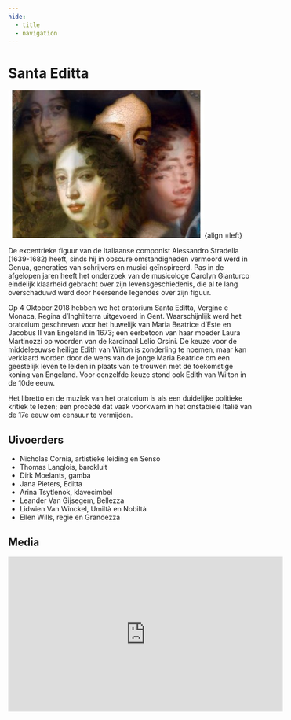 ```yaml
---
hide:
  - title
  - navigation
---
```


# Santa Editta

![santa_editta](../../assets/images/santa_editta.jpg){align =left}

De excentrieke figuur van de Italiaanse componist Alessandro Stradella (1639-1682) heeft, sinds hij in obscure omstandigheden vermoord werd in Genua, generaties van schrijvers en musici geïnspireerd. Pas in de afgelopen jaren heeft het onderzoek van de musicologe Carolyn Gianturco eindelijk klaarheid gebracht over zijn levensgeschiedenis, die al te lang overschaduwd werd door heersende legendes over zijn figuur. 

Op 4 Oktober 2018 hebben we het oratorium Santa Editta, Vergine e Monaca, Regina d’Inghilterra uitgevoerd in Gent. Waarschijnlijk werd het oratorium geschreven voor het huwelijk van Maria Beatrice d’Este en Jacobus II van Engeland in 1673; een eerbetoon van haar moeder Laura Martinozzi op woorden van de kardinaal Lelio Orsini. De keuze voor de middeleeuwse heilige Edith van Wilton is zonderling te noemen, maar kan verklaard worden door de wens van de jonge Maria Beatrice om een geestelijk leven te leiden in plaats van te trouwen met de toekomstige koning van Engeland. Voor eenzelfde keuze stond ook Edith van Wilton in de 10de eeuw.

Het libretto en de muziek van het oratorium is als een duidelijke politieke kritiek te lezen; een procédé dat vaak voorkwam in het onstabiele Italië van de 17e eeuw om censuur te vermijden.

## Uivoerders

- Nicholas Cornia, artistieke leiding en Senso
- Thomas Langlois, barokluit
- Dirk Moelants, gamba
- Jana Pieters, Editta
- Arina Tsytlenok, klavecimbel
- Leander Van Gijsegem, Bellezza
- Lidwien Van Winckel, Umiltà en Nobiltà
- Ellen Wills, regie en Grandezza


## Media

<iframe width="560" height="315" src="https://www.youtube.com/embed/videoseries?si=Eu3kedTefTSsdvkK&amp;list=PLDTXvtcLnrvG4Qvd07zfQN0Sc0AtC5LhI" title="YouTube video player" frameborder="0" allow="accelerometer; autoplay; clipboard-write; encrypted-media; gyroscope; picture-in-picture; web-share" referrerpolicy="strict-origin-when-cross-origin" allowfullscreen></iframe>

